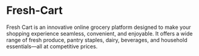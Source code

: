 # Fresh-Cart
 Fresh Cart is an innovative online grocery platform designed to make your shopping experience seamless, convenient, and enjoyable. It offers a wide range of fresh produce, pantry staples, dairy, beverages, and household essentials—all at competitive prices.
